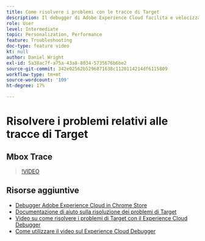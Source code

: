 ```yaml
---
title: Come risolvere i problemi con le tracce di Target
description: Il debugger di Adobe Experience Cloud facilita e velocizza la comprensione dell'implementazione di Target. Scopri come eseguire l’autenticazione nell’Experience Cloud e utilizzare il potente strumento Tracce di Target per esaminare le tue qualifiche di attività e pubblico, nonché il tuo profilo visitatore.
role: User
level: Intermediate
topic: Personalization, Performance
feature: Troubleshooting
doc-type: feature video
kt: null
author: Daniel Wright
exl-id: 5a38ac7f-a75a-43a8-8034-5735676b6be2
source-git-commit: 342e02562b5296871638c1120114214df6115809
workflow-type: tm+mt
source-wordcount: '109'
ht-degree: 17%

---
```


# Risolvere i problemi relativi alle tracce di Target

## Mbox Trace

>[!VIDEO](https://video.tv.adobe.com/v/23113/?quality=12)

## Risorse aggiuntive

* [Debugger Adobe Experience Cloud in Chrome Store](https://chrome.google.com/webstore/detail/adobe-experience-cloud-de/ocdmogmohccmeicdhlhhgepeaijenapj)
* [Documentazione di aiuto sulla risoluzione dei problemi di Target](https://experienceleague.adobe.com/docs/target/using/troubleshoot/troubleshooting-target.html?lang=en)
* [Video su come risolvere i problemi di Target con il Experience Cloud Debugger](troubleshoot-with-the-experience-cloud-debugger.md)
* [Come utilizzare il video sul Experience Cloud Debugger](https://experienceleague.adobe.com/docs/debugger-learn/tutorials/experience-cloud-debugger/use-the-experience-cloud-debugger.html?lang=en)
